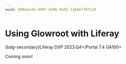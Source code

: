 ```yaml
---
uuid: 699aecdd-490f-4386-9a95-1168eff8f1c0
---
```

# Using Glowroot with Liferay

{bdg-secondary}Liferay DXP 2023.Q4+/Portal 7.4 GA100+

Coming soon!